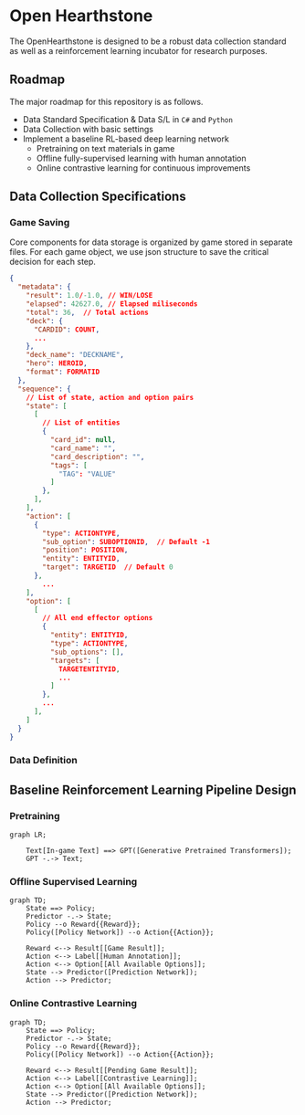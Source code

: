 # Open Hearthstone
The OpenHearthstone is designed to be a robust data collection standard as well as a reinforcement learning incubator for research purposes. 

## Roadmap

The major roadmap for this repository is as follows.

- Data Standard Specification & Data S/L in `C#` and `Python`
- Data Collection with basic settings
- Implement a baseline RL-based deep learning network
  - Pretraining on text materials in game
  - Offline fully-supervised learning with human annotation
  - Online contrastive learning for continuous improvements

## Data Collection Specifications
### Game Saving
Core components for data storage is organized by game stored in separate files. For each game object, we use json structure to save the critical decision for each step.

```json
{
  "metadata": {
    "result": 1.0/-1.0, // WIN/LOSE
    "elapsed": 42627.0, // Elapsed miliseconds
    "total": 36,  // Total actions
    "deck": {
      "CARDID": COUNT,
      ...
    },
    "deck_name": "DECKNAME",
    "hero": HEROID,
    "format": FORMATID
  },
  "sequence": {
    // List of state, action and option pairs
    "state": [
      [
        // List of entities
        {
          "card_id": null,
          "card_name": "",
          "card_description": "",
          "tags": [
            "TAG": "VALUE"
          ]
        },
      ],
    ],
    "action": [
      {
        "type": ACTIONTYPE,
        "sub_option": SUBOPTIONID,  // Default -1
        "position": POSITION,
        "entity": ENTITYID,
        "target": TARGETID  // Default 0
      },
        ...
    ],
    "option": [
      [
        // All end effector options
        {
          "entity": ENTITYID,
          "type": ACTIONTYPE,
          "sub_options": [],
          "targets": [
            TARGETENTITYID,
            ...
          ]
        },
        ...
      ],
    ]
  }
}
```

### Data Definition

## Baseline Reinforcement Learning Pipeline Design

### Pretraining
```mermaid
graph LR;

    Text[In-game Text] ==> GPT([Generative Pretrained Transformers]);
    GPT -.-> Text;
```

### Offline Supervised Learning
```mermaid
graph TD;
    State ==> Policy;
    Predictor -.-> State;
    Policy --o Reward{{Reward}};
    Policy([Policy Network]) --o Action{{Action}};
    
    Reward <--> Result[[Game Result]];
    Action <--> Label[[Human Annotation]];
    Action <--> Option[[All Available Options]];
    State --> Predictor([Prediction Network]);
    Action --> Predictor;
```

### Online Contrastive Learning

```mermaid
graph TD;
    State ==> Policy;
    Predictor -.-> State;
    Policy --o Reward{{Reward}};
    Policy([Policy Network]) --o Action{{Action}};
    
    Reward <--> Result[[Pending Game Result]];
    Action <--> Label[[Contrastive Learning]];
    Action <--> Option[[All Available Options]];
    State --> Predictor([Prediction Network]);
    Action --> Predictor;
```
